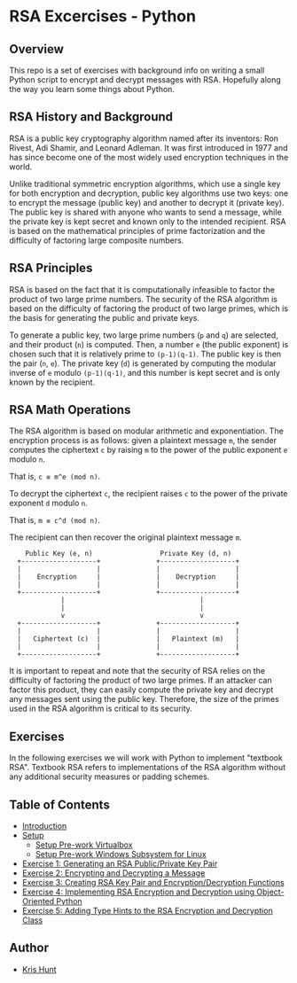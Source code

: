 # RSA Excercises - Python

## Overview

This repo is a set of exercises with background info on writing a small Python script to encrypt
and decrypt messages with RSA. Hopefully along the way you learn some things about Python.

## RSA History and Background

RSA is a public key cryptography algorithm named after its inventors: Ron Rivest, Adi Shamir, and
Leonard Adleman. It was first introduced in 1977 and has since become one of the most widely used 
encryption techniques in the world.

Unlike traditional symmetric encryption algorithms, which use a single key for both encryption and
decryption, public key algorithms use two keys: one to encrypt the message (public key) and another
to decrypt it (private key). The public key is shared with anyone who wants to send a message,
while the private key is kept secret and known only to the intended recipient. RSA is based on the
mathematical principles of prime factorization and the difficulty of factoring large composite
numbers.

## RSA Principles

RSA is based on the fact that it is computationally infeasible to factor the product of two large
prime numbers. The security of the RSA algorithm is based on the difficulty of factoring the
product of two large primes, which is the basis for generating the public and private keys.

To generate a public key, two large prime numbers (`p` and `q`) are selected, and their product
(`n`) is computed. Then, a number `e` (the public exponent) is chosen such that it is relatively
prime to `(p-1)(q-1)`. The public key is then the pair (`n`, `e`). The private key (`d`) is
generated by computing the modular inverse of `e` modulo `(p-1)(q-1)`, and this number is kept
secret and is only known by the recipient.

## RSA Math Operations

The RSA algorithm is based on modular arithmetic and exponentiation. The encryption process is
as follows: given a plaintext message `m`, the sender computes the ciphertext `c` by raising `m`
to the power of the public exponent `e` modulo `n`. 

That is, `c ≡ m^e (mod n)`.

To decrypt the ciphertext `c`, the recipient raises `c` to the power of the private exponent `d`
modulo `n`. 

That is, `m ≡ c^d (mod n)`. 

The recipient can then recover the original plaintext message `m`.

```
    Public Key (e, n)                 Private Key (d, n)
  +-------------------+              +-------------------+
  |                   |              |                   |
  |    Encryption     |              |    Decryption     |
  |                   |              |                   |
  +-------------------+              +-------------------+
             |                                  |
             |                                  |
             v                                  v
  +-------------------+              +-------------------+
  |                   |              |                   |
  |   Ciphertext (c)  |              |   Plaintext (m)   |
  |                   |              |                   |
  +-------------------+              +-------------------+
```

It is important to repeat and note that the security of RSA relies on the difficulty of factoring
the product of two large primes. If an attacker can factor this product, they can easily compute
the private key and decrypt any messages sent using the public key. Therefore, the size of the
primes used in the RSA algorithm is critical to its security.

## Exercises

In the following exercises we will work with Python to implement "textbook RSA". Textbook RSA
refers to implementations of the RSA algorithm without any additional security measures or
padding schemes.

## Table of Contents

* [Introduction](intro.md)
* [Setup](setup.md)
  * [Setup Pre-work Virtualbox](virtualbox.md)
  * [Setup Pre-work Windows Subsystem for Linux](wsl.md)
* [Exercise 1: Generating an RSA Public/Private Key Pair](exercise1.md)
* [Exercise 2: Encrypting and Decrypting a Message](exercise2.md)
* [Exercise 3: Creating RSA Key Pair and Encryption/Decryption Functions](exercise3.md)
* [Exercise 4: Implementing RSA Encryption and Decryption using Object-Oriented Python](exercise4.md)
* [Exercise 5: Adding Type Hints to the RSA Encryption and Decryption Class](exercise5.md)


## Author

* [Kris Hunt](https://github.com/sourcekris)